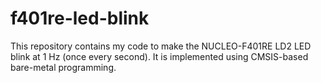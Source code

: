 # f401re-led-blink

This repository contains my code to make the NUCLEO-F401RE LD2 LED blink at 1 Hz (once every second). It is implemented using CMSIS-based bare-metal programming.
